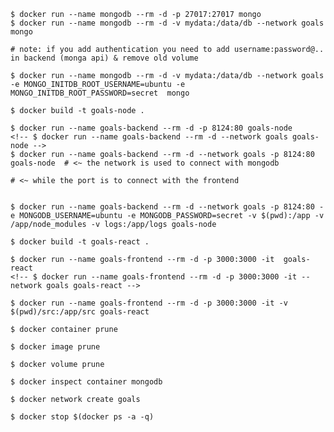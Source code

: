 <!-- mongo container -->

    $ docker run --name mongodb --rm -d -p 27017:27017 mongo
    $ docker run --name mongodb --rm -d -v mydata:/data/db --network goals mongo

    # note: if you add authentication you need to add username:password@.. in backend (monga api) & remove old volume

    $ docker run --name mongodb --rm -d -v mydata:/data/db --network goals -e MONGO_INITDB_ROOT_USERNAME=ubuntu -e MONGO_INITDB_ROOT_PASSWORD=secret  mongo

<!-- back-end (node) -->

    $ docker build -t goals-node .

    $ docker run --name goals-backend --rm -d -p 8124:80 goals-node
    <!-- $ docker run --name goals-backend --rm -d --network goals goals-node -->
    $ docker run --name goals-backend --rm -d --network goals -p 8124:80 goals-node  # <~ the network is used to connect with mongodb
                                                                                     # <~ while the port is to connect with the frontend


    $ docker run --name goals-backend --rm -d --network goals -p 8124:80 -e MONGODB_USERNAME=ubuntu -e MONGODB_PASSWORD=secret -v $(pwd):/app -v /app/node_modules -v logs:/app/logs goals-node 

<!-- front-end (react) -->

    $ docker build -t goals-react .

    $ docker run --name goals-frontend --rm -d -p 3000:3000 -it  goals-react     
    <!-- $ docker run --name goals-frontend --rm -d -p 3000:3000 -it --network goals goals-react -->

    $ docker run --name goals-frontend --rm -d -p 3000:3000 -it -v $(pwd)/src:/app/src goals-react 

<!-- other -->

    $ docker container prune

    $ docker image prune

    $ docker volume prune       

    $ docker inspect container mongodb

    $ docker network create goals

    $ docker stop $(docker ps -a -q)